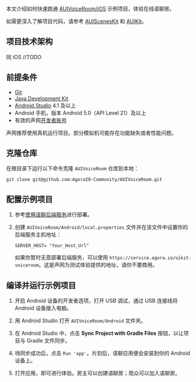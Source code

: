 本文介绍如何快速跑通 [AUIVoiceRoom/iOS](https://github.com/AgoraIO-Community/AUIVoiceRoom/tree/main/iOS) 示例项目，体验在线语聊房。

如需更深入了解项目代码，请参考 [AUIScenesKit](https://github.com/AgoraIO-Community/AUIVoiceRoom/tree/main/iOS/AScenesKit) 和 [AUIKit](https://github.com/AgoraIO-Community/AUIKit/blob/main/iOS/README_zh.md)。

## 项目技术架构

同 iOS //TODO


## 前提条件

- [Git](https://git-scm.com/downloads)
- [Java Development Kit](https://www.oracle.com/java/technologies/javase-downloads.html)
- [Android Studio](https://developer.android.com/studio/) 4.1 及以上
- Android 手机，版本 Android 5.0（API Level 21）及以上
- 有效的声网[开发者账号](https://docs.agora.io/cn/Agora%20Platform/sign_in_and_sign_up)

<div class="alert note">声网推荐使用真机运行项目。部分模拟机可能存在功能缺失或者性能问题。</div>


## 克隆仓库

在根目录下运行以下命令克隆 `AUIVoiceRoom` 仓库到本地：

```shell
git clone git@github.com:AgoraIO-Community/AUIVoiceRoom.git
```


## 配置示例项目

1. 参考[使用语聊后端服务](//TODO)进行部署。

2. 创建 `AUIVoiceRoom/Android/local.properties` 文件并在该文件中设置你的后端服务主机地址：

    ```text
    SERVER_HOST= "Your_Host_Url"
    ```

    如果你暂时无意部署后端服务，可以使用 `https://service.agora.io/uikit-voiceroom`。这是声网为测试体验提供的地址，请你不要商用。


## 编译并运行示例项目

1. 开启 Android 设备的开发者选项，打开 USB 调试，通过 USB 连接线将 Android 设备接入电脑。

2. 用 Android Studio 打开 `AUIVoiceRoom/Android` 文件夹。

3. 在 Android Studio 中，点击 **Sync Project with Gradle Files** 按钮，以让项目与 Gradle 文件同步。

4. 待同步成功后，点击 `Run 'app'`。片刻后，语聊应用便会安装到你的 Android 设备上。

5. 打开应用，即可进行体验。房主可以创建语聊房；观众可以加入语聊房。

